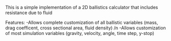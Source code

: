 This is a simple implementation of a 2D ballistics calculator that includes resistance due to fluid

Features:
-Allows complete customization of all ballistic variables (mass, drag coefficent, cross sectional area, fluid density) /n
-Allows customization of most simulation variables (gravity, velocity, angle, time step, y-stop)
